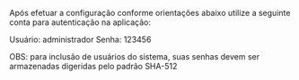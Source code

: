 Após efetuar a configuração conforme orientações abaixo utilize 
a seguinte conta para autenticação na aplicação:

Usuário: administrador
Senha: 123456

OBS: para inclusão de usuários do sistema, suas senhas devem ser armazenadas digeridas 
     pelo padrão SHA-512
     
